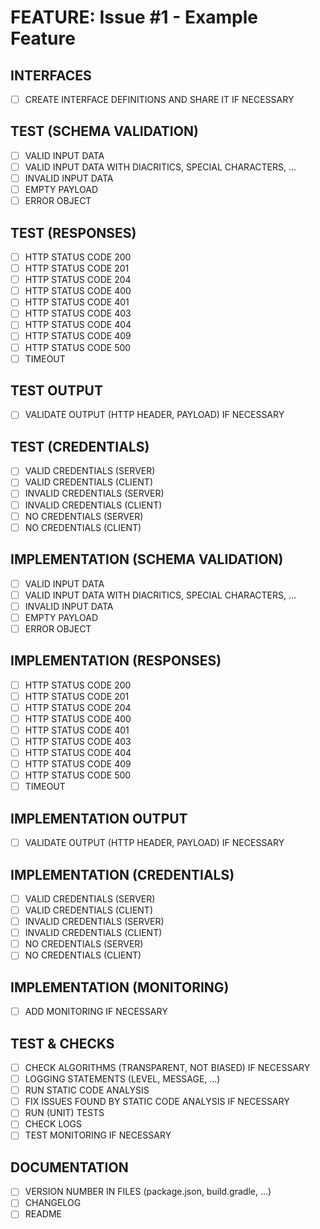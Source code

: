 # FEATURE: Issue #1 - Example Feature

## INTERFACES

- [ ] CREATE INTERFACE DEFINITIONS AND SHARE IT IF NECESSARY

## TEST (SCHEMA VALIDATION)

- [ ] VALID INPUT DATA
- [ ] VALID INPUT DATA WITH DIACRITICS, SPECIAL CHARACTERS, ...
- [ ] INVALID INPUT DATA
- [ ] EMPTY PAYLOAD
- [ ] ERROR OBJECT

## TEST (RESPONSES)

- [ ] HTTP STATUS CODE 200
- [ ] HTTP STATUS CODE 201
- [ ] HTTP STATUS CODE 204
- [ ] HTTP STATUS CODE 400
- [ ] HTTP STATUS CODE 401
- [ ] HTTP STATUS CODE 403
- [ ] HTTP STATUS CODE 404
- [ ] HTTP STATUS CODE 409
- [ ] HTTP STATUS CODE 500
- [ ] TIMEOUT

## TEST OUTPUT

- [ ] VALIDATE OUTPUT (HTTP HEADER, PAYLOAD) IF NECESSARY

## TEST (CREDENTIALS)

- [ ] VALID CREDENTIALS (SERVER)
- [ ] VALID CREDENTIALS (CLIENT)
- [ ] INVALID CREDENTIALS (SERVER)
- [ ] INVALID CREDENTIALS (CLIENT)
- [ ] NO CREDENTIALS (SERVER)
- [ ] NO CREDENTIALS (CLIENT)

## IMPLEMENTATION (SCHEMA VALIDATION)

- [ ] VALID INPUT DATA
- [ ] VALID INPUT DATA WITH DIACRITICS, SPECIAL CHARACTERS, ...
- [ ] INVALID INPUT DATA
- [ ] EMPTY PAYLOAD
- [ ] ERROR OBJECT

## IMPLEMENTATION (RESPONSES)

- [ ] HTTP STATUS CODE 200
- [ ] HTTP STATUS CODE 201
- [ ] HTTP STATUS CODE 204
- [ ] HTTP STATUS CODE 400
- [ ] HTTP STATUS CODE 401
- [ ] HTTP STATUS CODE 403
- [ ] HTTP STATUS CODE 404
- [ ] HTTP STATUS CODE 409
- [ ] HTTP STATUS CODE 500
- [ ] TIMEOUT

## IMPLEMENTATION OUTPUT

- [ ] VALIDATE OUTPUT (HTTP HEADER, PAYLOAD) IF NECESSARY

## IMPLEMENTATION (CREDENTIALS)

- [ ] VALID CREDENTIALS (SERVER)
- [ ] VALID CREDENTIALS (CLIENT)
- [ ] INVALID CREDENTIALS (SERVER)
- [ ] INVALID CREDENTIALS (CLIENT)
- [ ] NO CREDENTIALS (SERVER)
- [ ] NO CREDENTIALS (CLIENT)

## IMPLEMENTATION (MONITORING)

- [ ] ADD MONITORING IF NECESSARY

## TEST & CHECKS

- [ ] CHECK ALGORITHMS (TRANSPARENT, NOT BIASED) IF NECESSARY
- [ ] LOGGING STATEMENTS (LEVEL, MESSAGE, ...)
- [ ] RUN STATIC CODE ANALYSIS
- [ ] FIX ISSUES FOUND BY STATIC CODE ANALYSIS IF NECESSARY
- [ ] RUN (UNIT) TESTS
- [ ] CHECK LOGS
- [ ] TEST MONITORING IF NECESSARY

## DOCUMENTATION

- [ ] VERSION NUMBER IN FILES (package.json, build.gradle, ...)
- [ ] CHANGELOG
- [ ] README
